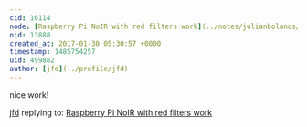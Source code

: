 ```yaml
---
cid: 16114
node: [Raspberry Pi NoIR with red filters work](../notes/julianbolanos/01-30-2017/raspberry-pi-noir-with-red-filters-work)
nid: 13888
created_at: 2017-01-30 05:30:57 +0000
timestamp: 1485754257
uid: 499882
author: [jfd](../profile/jfd)
---
```


nice work!

[jfd](../profile/jfd) replying to: [Raspberry Pi NoIR with red filters work](../notes/julianbolanos/01-30-2017/raspberry-pi-noir-with-red-filters-work)

